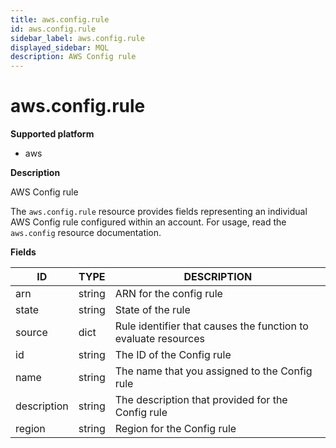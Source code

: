 ```yaml
---
title: aws.config.rule
id: aws.config.rule
sidebar_label: aws.config.rule
displayed_sidebar: MQL
description: AWS Config rule
---
```


# aws.config.rule

**Supported platform**

- aws

**Description**

AWS Config rule

The `aws.config.rule` resource provides fields representing an individual AWS Config rule configured within an account. For usage, read the `aws.config` resource documentation.

**Fields**

| ID          | TYPE   | DESCRIPTION                                                    |
| ----------- | ------ | -------------------------------------------------------------- |
| arn         | string | ARN for the config rule                                        |
| state       | string | State of the rule                                              |
| source      | dict   | Rule identifier that causes the function to evaluate resources |
| id          | string | The ID of the Config rule                                      |
| name        | string | The name that you assigned to the Config rule                  |
| description | string | The description that provided for the Config rule              |
| region      | string | Region for the Config rule                                     |
